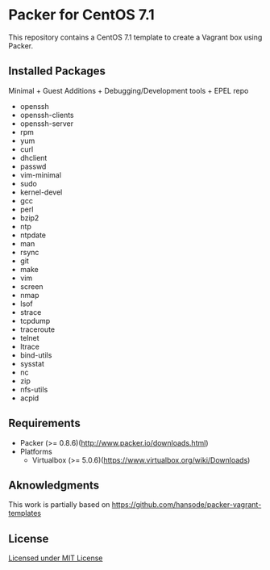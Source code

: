 Packer for CentOS 7.1
=====================

This repository contains a CentOS 7.1 template to create a Vagrant box using Packer.

Installed Packages
------------------

Minimal + Guest Additions + Debugging/Development tools + EPEL repo

+ openssh
+ openssh-clients
+ openssh-server
+ rpm
+ yum
+ curl
+ dhclient
+ passwd
+ vim-minimal
+ sudo
+ kernel-devel
+ gcc
+ perl
+ bzip2
+ ntp
+ ntpdate
+ man
+ rsync
+ git
+ make
+ vim
+ screen
+ nmap
+ lsof
+ strace
+ tcpdump
+ traceroute
+ telnet
+ ltrace
+ bind-utils
+ sysstat
+ nc
+ zip
+ nfs-utils
+ acpid

Requirements
------------

* Packer (>= 0.8.6)(http://www.packer.io/downloads.html)
* Platforms
  * Virtualbox (>= 5.0.6)(https://www.virtualbox.org/wiki/Downloads)

Aknowledgments
--------------

This work is partially based on https://github.com/hansode/packer-vagrant-templates

License
-------

[Licensed under MIT License](LICENSE)
